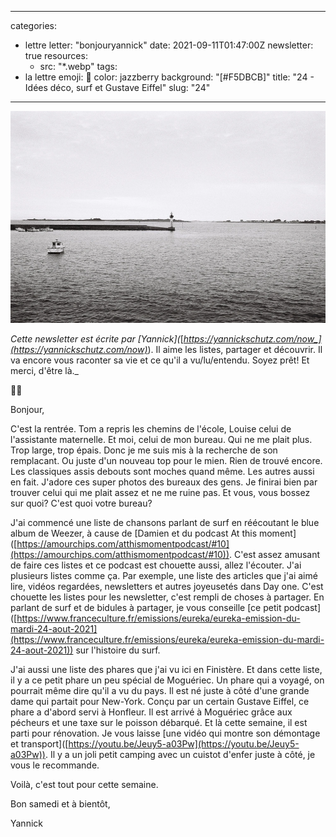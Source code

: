 
---
categories:
- lettre
letter: "bonjouryannick"
date: 2021-09-11T01:47:00Z
newsletter: true
resources:
  - src: "*.webp"
tags:
- la lettre
emoji: 💌
color: jazzberry
background: "[#F5DBCB]"
title: "24 - Idées déco, surf et Gustave Eiffel"
slug: "24"
---

![17ACB8A7-F7AB-4096-A0EC-FDD13B33BE81.jpeg](17ACB8A7-F7AB-4096-A0EC-FDD13B33BE81.webp)

_Cette newsletter est écrite par \[Yannick\](_[_https://yannickschutz.com/now_](https://yannickschutz.com/now)_). Il aime les listes, partager et découvrir. Il va encore vous raconter sa vie et ce qu'il a vu/lu/entendu. Soyez prêt! Et merci, d'être là._

👋🏻

Bonjour,

C'est la rentrée. Tom a repris les chemins de l'école, Louise celui de l'assistante maternelle. Et moi, celui de mon bureau. Qui ne me plait plus. Trop large, trop épais. Donc je me suis mis à la recherche de son remplacant. Ou juste d'un nouveau top pour le mien. Rien de trouvé encore. Les classiques assis debouts sont moches quand même. Les autres aussi en fait. J'adore ces super photos des bureaux des gens. Je finirai bien par trouver celui qui me plait assez et ne me ruine pas. Et vous, vous bossez sur quoi? C'est quoi votre bureau?

J'ai commencé une liste de chansons parlant de surf en réécoutant le blue album de Weezer, à cause de \[Damien et du podcast At this moment\]([https://amourchips.com/atthismomentpodcast/#10](https://amourchips.com/atthismomentpodcast/#10)). C'est assez amusant de faire ces listes et ce podcast est chouette aussi, allez l'écouter. J'ai plusieurs listes comme ça. Par exemple, une liste des articles que j'ai aimé lire, vidéos regardées, newsletters et autres joyeusetés dans Day one. C'est chouette les listes pour les newsletter, c'est rempli de choses à partager. En parlant de surf et de bidules à partager, je vous conseille \[ce petit podcast\]([https://www.franceculture.fr/emissions/eureka/eureka-emission-du-mardi-24-aout-2021](https://www.franceculture.fr/emissions/eureka/eureka-emission-du-mardi-24-aout-2021)) sur l'histoire du surf.

J'ai aussi une liste des phares que j'ai vu ici en Finistère. Et dans cette liste, il y a ce petit phare un peu spécial de Moguériec. Un phare qui a voyagé, on pourrait même dire qu'il a vu du pays. Il est né juste à côté d'une grande dame qui partait pour New-York. Conçu par un certain Gustave Eiffel, ce phare a d'abord servi à Honfleur. Il est arrivé à Moguériec grâce aux pécheurs et une taxe sur le poisson débarqué. Et là cette semaine, il est parti pour rénovation. Je vous laisse \[une vidéo qui montre son démontage et transport\]([https://youtu.be/Jeuy5-a03Pw](https://youtu.be/Jeuy5-a03Pw)). Il y a un joli petit camping avec un cuistot d'enfer juste à côté, je vous le recommande.

Voilà, c'est tout pour cette semaine.

Bon samedi et à bientôt,

Yannick
